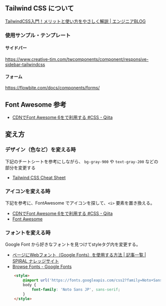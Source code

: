 
## Tailwind CSS について
[TailwindCSS入門！メリットと使い方をやさしく解説 \| エンジニアBLOG](https://blog.cloudsmith.co.jp/2023/02/330/)

### 使用サンプル・テンプレート
#### サイドバー
https://www.creative-tim.com/twcomponents/component/responsive-sidebar-tailwindcss

#### フォーム
https://flowbite.com/docs/components/forms/

## Font Awesome 参考
- [CDNでFont Awesome 6をで利用する \#CSS \- Qiita](https://qiita.com/day_u/items/cc6dbf7456f122283a96)


## 変え方
### デザイン（色など）を変える時
下記のチートシートを参考にしながら、 `bg-gray-900` や `text-gray-200` などの部分を変更する
- [Tailwind CSS Cheat Sheet](https://www.creative-tim.com/twcomponents/cheatsheet/)

### アイコンを変える時
下記を参考に、FontAwesome でアイコンを探して、`<i>` 要素を置き換える。
- [CDNでFont Awesome 6をで利用する \#CSS \- Qiita](https://qiita.com/day_u/items/cc6dbf7456f122283a96)
- [Font Awesome](https://fontawesome.com/search?o=r&m=free)

### フォントを変える時
Google Font から好きなフォントを見つけてstyleタグ内を変更する。
- [ページにWebフォント（Google Fonts）を使用する方法 \| 記事一覧 \| SPIRAL ナレッジサイト](https://knowledge.spirers.jp/article/development/detail/3636)
- [Browse Fonts \- Google Fonts](https://fonts.google.com/)

```html
    <style>
        @import url('https://fonts.googleapis.com/css2?family=Noto+Sans+JP:wght@100..900&display=swap');
        body {
            font-family: 'Noto Sans JP', sans-serif;
        }
    </style>
```

